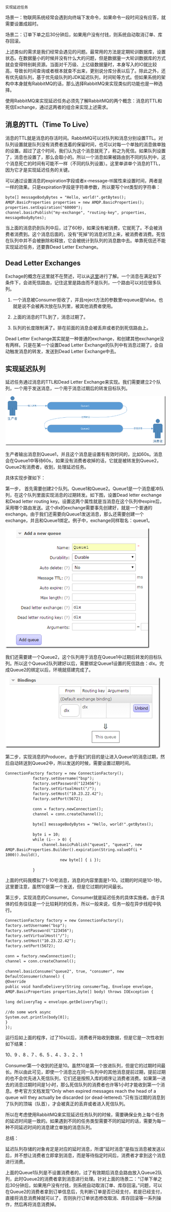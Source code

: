 ```
实现延迟任务
```

场景一：物联网系统经常会遇到向终端下发命令，如果命令一段时间没有应答，就需要设置成超时。

场景二：订单下单之后30分钟后，如果用户没有付钱，则系统自动取消订单、库存回滚。

上述类似的需求是我们经常会遇见的问题。最常用的方法是定期轮训数据库，设置状态。在数据量小的时候并没有什么大的问题，但是数据量一大轮训数据库的方式就会变得特别耗资源。当面对千万级、上亿级数据量时，本身写入的IO就比较高，导致长时间查询或者根本就查不出来，更别说分库分表以后了。除此之外，还有优先级队列，基于优先级队列的JDK延迟队列，时间轮等方式。但如果系统的架构中本身就有RabbitMQ的话，那么选择RabbitMQ来实现类似的功能也是一种选择。

使用RabbitMQ来实现延迟任务必须先了解RabbitMQ的两个概念：消息的TTL和死信Exchange，通过这两者的组合来实现上述需求。

## 消息的TTL（Time To Live）

消息的TTL就是消息的存活时间。RabbitMQ可以对队列和消息分别设置TTL。对队列设置就是队列没有消费者连着的保留时间，也可以对每一个单独的消息做单独的设置。超过了这个时间，我们认为这个消息就死了，称之为死信。如果队列设置了，消息也设置了，那么会取小的。所以一个消息如果被路由到不同的队列中，这个消息死亡的时间有可能不一样（不同的队列设置）。这里单讲单个消息的TTL，因为它才是实现延迟任务的关键。

可以通过设置消息的expiration字段或者x-message-ttl属性来设置时间，两者是一样的效果。只是expiration字段是字符串参数，所以要写个int类型的字符串：

```
byte[] messageBodyBytes = "Hello, world!".getBytes();
AMQP.BasicProperties properties = new AMQP.BasicProperties();
properties.setExpiration("60000");
channel.basicPublish("my-exchange", "routing-key", properties, messageBodyBytes);
```

当上面的消息扔到队列中后，过了60秒，如果没有被消费，它就死了。不会被消费者消费到。这个消息后面的，没有“死掉”的消息对顶上来，被消费者消费。死信在队列中并不会被删除和释放，它会被统计到队列的消息数中去。单靠死信还不能实现延迟任务，还要靠Dead Letter Exchange。

## Dead Letter Exchanges

Exchage的概念在这里就不在赘述，可以从[这里](http://www.cnblogs.com/haoxinyue/archive/2012/09/28/2707041.html)进行了解。一个消息在满足如下条件下，会进死信路由，记住这里是路由而不是队列，一个路由可以对应很多队列。

1. 一个消息被Consumer拒收了，并且reject方法的参数里requeue是false。也就是说不会被再次放在队列里，被其他消费者使用。

2. 上面的消息的TTL到了，消息过期了。

3. 队列的长度限制满了。排在前面的消息会被丢弃或者扔到死信路由上。

Dead Letter Exchange其实就是一种普通的exchange，和创建其他exchange没有两样。只是在某一个设置Dead Letter Exchange的队列中有消息过期了，会自动触发消息的转发，发送到Dead Letter Exchange中去。

## 实现延迟队列

延迟任务通过消息的TTL和Dead Letter Exchange来实现。我们需要建立2个队列，一个用于发送消息，一个用于消息过期后的转发目标队列。

![](/assets/15700-20170324221432018-1693098922.png)

生产者输出消息到Queue1，并且这个消息是设置有有效时间的，比如60s。消息会在Queue1中等待60s，如果没有消费者收掉的话，它就是被转发到Queue2，Queue2有消费者，收到，处理延迟任务。

具体实现步骤如下：

第一步， 首先需要创建2个队列。Queue1和Queue2。Queue1是一个消息缓冲队列，在这个队列里面实现消息的过期转发。如下图，设置Dead letter exchange和Dead letter routing key。设置这两个属性就是当消息在这个队列中expire后，采用哪个路由发送。这个dlx的exchange需要事先创建好，就是一个普通的exchange。由于我们还需要向Queue1发送消息，那么还需要创建一个exchange，并且和Queue1绑定。例子中，exchange同样取名：queue1。

![](/assets/15700-20170324221433705-1183004086.png)

我们还需要建一个Queue2，这个队列用于消息在Queue1中过期后转发的目标队列。所以这个Queue2队列建好以后，需要绑定Queue1设置的死信路由：dlx。完成Queue2的绑定以后，环境就搭建完成了。

![](/assets/15700-20170324221435221-754012683.png)

第二步，实现消息的Producer。由于我们的目的是让进入Queue1的消息过期，然后自动转送到Queue2中，所以发送的时候，需要设置过期时间。

```
ConnectionFactory factory = new ConnectionFactory();
            factory.setUsername("bsp");
            factory.setPassword("123456");
            factory.setVirtualHost("/");
            factory.setHost("10.23.22.42");
            factory.setPort(5672);

            conn = factory.newConnection();
            channel = conn.createChannel();

            byte[] messageBodyBytes = "Hello, world!".getBytes();

            byte i = 10;
            while (i-- > 0) {                
                channel.basicPublish("queue1", "queue1", new AMQP.BasicProperties.Builder().expiration(String.valueOf(i * 1000)).build(),
                        new byte[] { i });

            }
```

上面的代码我模拟了1-10号消息，消息的内容里面是1-10。过期的时间是10-1秒。这里要注意，虽然10是第一个发送，但是它过期的时间最长。

第三步，实现消息的Consumer。Consumer就是延迟任务的具体实施者。由于具体的任务往往是一个比较耗时的任务，所以一般来说，任务一般在异步线程中执行。

```
ConnectionFactory factory = new ConnectionFactory();
factory.setUsername("bsp");
factory.setPassword("123456");
factory.setVirtualHost("/");
factory.setHost("10.23.22.42");
factory.setPort(5672);

conn = factory.newConnection();
channel = conn.createChannel();

channel.basicConsume("queue2", true, "consumer", new DefaultConsumer(channel) {
@Override
public void handleDelivery(String consumerTag, Envelope envelope, AMQP.BasicProperties properties,byte[] body) throws IOException {

long deliveryTag = envelope.getDeliveryTag();

//do some work async
System.out.println(body[0]);
}
});
```

运行后如上面的程序，过了10s以后，消费者开始收到数据，但是它是一次性收到如下结果：

10、9 、8 、7 、6、5 、4 、3 、2 、1

Consumer第一个收到的还是10。虽然10是第一个放进队列，但是它的过期时间最长。所以由此可见，即使一个消息比在同一队列中的其他消息提前过期，提前过期的也不会优先进入死信队列，它们还是按照入库的顺序让消费者消费。如果第一进去的消息过期时间是1小时，那么死信队列的消费者也许等1小时才能收到第一个消息。参考官方文档发现“Only when expired messages reach the head of a queue will they actually be discarded \(or dead-lettered\).”只有当过期的消息到了队列的顶端（队首），才会被真正的丢弃或者进入死信队列。

所以在考虑使用RabbitMQ来实现延迟任务队列的时候，需要确保业务上每个任务的延迟时间是一致的。如果遇到不同的任务类型需要不同的延时的话，需要为每一种不同延迟时间的消息建立单独的消息队列。

总结：

延迟队列存储的对象肯定是对应的延时消息，所谓”延时消息”是指当消息被发送以后，并不想让消费者立即拿到消息，而是等待指定时间后，消费者才拿到这个消息进行消费。

上面的Queue1队列是不设置消费者的，过了有效期后消息会路由放入Queue2队列，此时Queue2的消费者拿到消息进行处理。针对上面的场景二：“订单下单之后30分钟后，如果用户没有付钱，则系统自动取消订单、库存回滚。”问题，可以在Queue2的消费者拿到订单信息后，先判断订单是否已经支付，若是已经支付，直接将消息消费掉就可以了，否则执行订单状态修改取消、库存回滚等一系列操作，然后再将消息消费掉。



